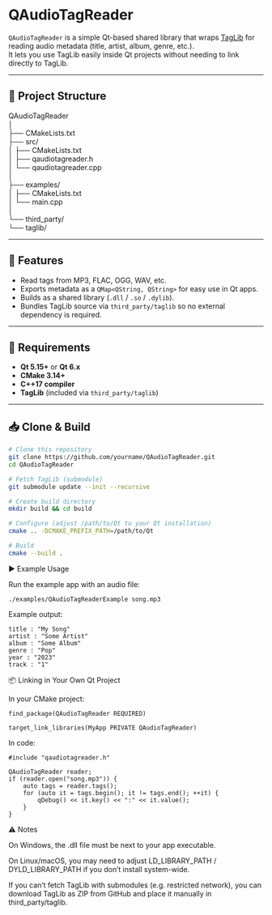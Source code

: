 # QAudioTagReader

`QAudioTagReader` is a simple Qt-based shared library that wraps [TagLib](https://taglib.org) for reading audio metadata (title, artist, album, genre, etc.).  
It lets you use TagLib easily inside Qt projects without needing to link directly to TagLib.

---

## 📂 Project Structure

QAudioTagReader \
│ \
├── CMakeLists.txt  \
├── src/\
│ ├── CMakeLists.txt \
│ ├── qaudiotagreader.h \
│ └── qaudiotagreader.cpp \
│\
├── examples/\
│ ├── CMakeLists.txt\
│ └── main.cpp\
│\
└── third_party/\
└── taglib/ 


---

## 🚀 Features
- Read tags from MP3, FLAC, OGG, WAV, etc.  
- Exports metadata as a `QMap<QString, QString>` for easy use in Qt apps.  
- Builds as a shared library (`.dll` / `.so` / `.dylib`).  
- Bundles TagLib source via `third_party/taglib` so no external dependency is required.

---

## 🔧 Requirements
- **Qt 5.15+** or **Qt 6.x**  
- **CMake 3.14+**  
- **C++17 compiler**  
- **TagLib** (included via `third_party/taglib`)

---

## 📥 Clone & Build

```bash
# Clone this repository
git clone https://github.com/yourname/QAudioTagReader.git
cd QAudioTagReader

# Fetch TagLib (submodule)
git submodule update --init --recursive

# Create build directory
mkdir build && cd build

# Configure (adjust /path/to/Qt to your Qt installation)
cmake .. -DCMAKE_PREFIX_PATH=/path/to/Qt

# Build
cmake --build .

```
▶️ Example Usage

Run the example app with an audio file:

```
./examples/QAudioTagReaderExample song.mp3
```

Example output:
```
title : "My Song"
artist : "Some Artist"
album : "Some Album"
genre : "Pop"
year : "2023"
track : "1"
```

📦 Linking in Your Own Qt Project

In your CMake project:
```
find_package(QAudioTagReader REQUIRED)

target_link_libraries(MyApp PRIVATE QAudioTagReader)
```

In code:
```
#include "qaudiotagreader.h"

QAudioTagReader reader;
if (reader.open("song.mp3")) {
    auto tags = reader.tags();
    for (auto it = tags.begin(); it != tags.end(); ++it) {
        qDebug() << it.key() << ":" << it.value();
    }
}

```
⚠️ Notes

On Windows, the .dll file must be next to your app executable.

On Linux/macOS, you may need to adjust LD_LIBRARY_PATH / DYLD_LIBRARY_PATH if you don’t install system-wide.

If you can’t fetch TagLib with submodules (e.g. restricted network), you can download TagLib as ZIP from GitHub and place it manually in third_party/taglib.
